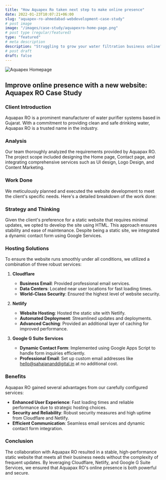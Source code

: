 ```yaml
---
title: "How Aquapex Ro taken next step to make online presence"
date: 2022-01-23T10:07:21+06:00
slug: "aquapex-ro-ahmedabad-webdevelopment-case-study"
# post image
image: "/images/case-study/aquapexro-home-page.png"
# post type (regular/featured)
type: "featured"
# meta description
description: "Struggling to grow your water filtration business online? See how Aquapex RO increased sales and brand awareness with a new website by Sahajanand Digital."
# post draft
draft: false
---
```


![Aquapex Homepage](/images/case-study/aquapexro-home-page.png)

## Improve online presence with a new website: Aquapex RO Case Study

### Client Introduction
Aquapax RO is a prominent manufacturer of water purifier systems based in Gujarat. With a commitment to providing clean and safe drinking water, Aquapax RO is a trusted name in the industry.

### Analysis
Our team thoroughly analyzed the requirements provided by Aquapax RO. The project scope included designing the Home page, Contact page, and integrating comprehensive services such as UI design, Logo Design, and Content Marketing.

### Work Done
We meticulously planned and executed the website development to meet the client's specific needs. Here's a detailed breakdown of the work done:

### Strategy and Thinking
Given the client's preference for a static website that requires minimal updates, we opted to develop the site using HTML. This approach ensures stability and ease of maintenance. Despite being a static site, we integrated a dynamic contact form using Google Services.

### Hosting Solutions
To ensure the website runs smoothly under all conditions, we utilized a combination of three robust services:

1. **Cloudflare**
   - **Business Email**: Provided professional email services.
   - **Data Centers**: Located near user locations for fast loading times.
   - **World-Class Security**: Ensured the highest level of website security.

2. **Netlify**
   - **Website Hosting**: Hosted the static site with Netlify.
   - **Automated Deployment**: Streamlined updates and deployments.
   - **Advanced Caching**: Provided an additional layer of caching for improved performance.

3. **Google G Suite Services**
   - **Dynamic Contact Form**: Implemented using Google Apps Script to handle form inquiries efficiently.
   - **Professional Email**: Set up custom email addresses like hello@sahajananddigital.in at no additional cost.

### Benefits
Aquapax RO gained several advantages from our carefully configured services:

- **Enhanced User Experience**: Fast loading times and reliable performance due to strategic hosting choices.
- **Security and Reliability**: Robust security measures and high uptime from Cloudflare and Netlify.
- **Efficient Communication**: Seamless email services and dynamic contact form integration.

### Conclusion
The collaboration with Aquapax RO resulted in a stable, high-performance static website that meets all their business needs without the complexity of frequent updates. By leveraging Cloudflare, Netlify, and Google G Suite Services, we ensured that Aquapax RO's online presence is both powerful and secure.

